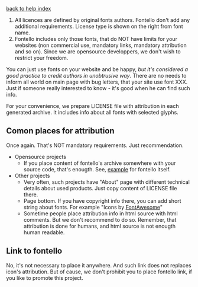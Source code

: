 [back to help index](Help)

1. All licences are defined by original fonts authors. Fontello don't add any additional requirements. License type is shown on the right from font name.
2. Fontello includes only those fonts, that do NOT have limits for your websites (non commercial use, mandatory links, mandatory attribution and so on). Since we are opensource developpers, we don't wish to restrict your freedom.

You can just use fonts on your website and be happy, _but it's considered a good practice to credit authors in unobtrusive way_. There are no needs to inform all world on main page with bug letters, that your site use font XXX. Just if someone really interested to know - it's good when he can find such info.

For your convenience, we prepare LICENSE file with attribution in each generated archive. It includes info about all fonts with selected glyphs.


## Comon places for attribution

Once again. That's NOT mandatory requirements. Just recommendation.

- Opensource projects
  - If you place content of fontello's archive somewhere with your source code, that's enougth. See, [example](https://github.com/fontello/fontello/tree/master/assets/icons/src) for fontello itself.
- Other projects
  - Very often, such projects have "About" page with different technical details about used products. Just copy content of LICENSE file there.
  - Page bottom. If you have copyright info there, you can add short string about fonts. For example "Icons by [FontAwesome](http://fontawesome.io/)"
  - Sometime people place attribution info in html source with html comments. But we don't recommend to do so. Remember, that attribution is done for humans, and html source is not enougth human readable.


## Link to fontello

No, it's not necessary to place it anywhere. And such link does not replaces icon's attribution. But of cause, we don't prohibit you to place fontello link, if you like to promote this project.